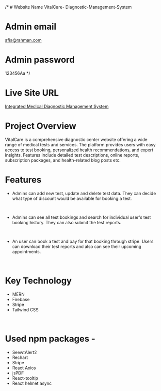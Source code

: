 /* # Website Name
VitalCare- Diagnostic-Management-System
<!-- Admin username
Afia Rahman

Admin email
afia@rahman.com

Admin password
123456Aa -->
# Admin email
afia@rahman.com

# Admin password
123456Aa */
# Live Site URL
 [Integrated Medical Diagnostic Management System](https://diagnostic-app-auth.web.app/ )

# Project Overview
VitalCare is a comprehensive diagnostic center website offering a wide range of medical tests and services. The platform provides users with easy access to test booking, personalized health recommendations, and expert insights. Features include detailed test descriptions, online reports, subscription packages, and health-related blog posts etc.

# Features
* Admins can add new test, update and delete test data. They can decide what type of discount would be available for booking a test.
<br>

* Admins can see all test bookings and search for individual user's test booking history. They can also submit the test reports.
<br>

* An user can book a test and pay for that booking through stripe. Users can download their test reports and also can see their upcoming appointments.
<br>

# Key Technology
* MERN
* Firebase
* Stripe
* Tailwind CSS

<br>

# Used npm packages -
* SeewtAlert2
* Rechart
* Stripe
* React Axios
* jsPDF
* React-tooltip
* React helmet async


